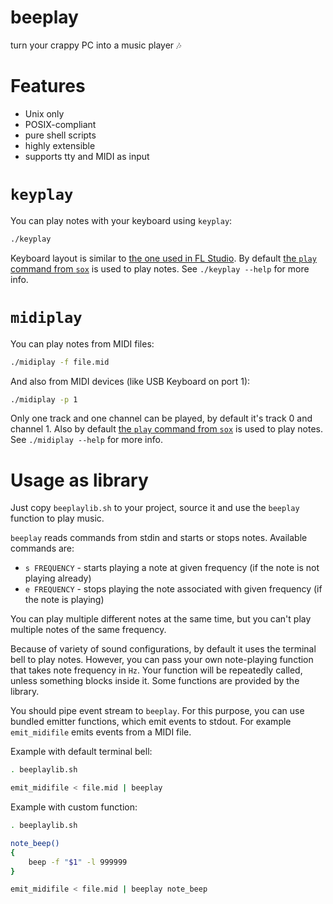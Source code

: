 # beeplay

turn your crappy PC into a music player 🎶

# Features

- Unix only
- POSIX-compliant
- pure shell scripts
- highly extensible
- supports tty and MIDI as input

# `keyplay`

You can play notes with your keyboard using `keyplay`:

```sh
./keyplay
```

Keyboard layout is similar to [the one used in FL Studio](https://www.image-line.com/fl-studio-learning/fl-studio-online-manual/html/img_glob/qwerty_keyboard.png).
By default [the `play` command from `sox`](http://sox.sourceforge.net/) is used to play notes.
See `./keyplay --help` for more info.

# `midiplay`

You can play notes from MIDI files:

```sh
./midiplay -f file.mid
```

And also from MIDI devices (like USB Keyboard on port 1):

```sh
./midiplay -p 1
```

Only one track and one channel can be played, by default it's track 0 and channel 1.
Also by default [the `play` command from `sox`](http://sox.sourceforge.net/) is used to play notes.
See `./midiplay --help` for more info.

# Usage as library

Just copy `beeplaylib.sh` to your project, source it and use the `beeplay` function to play music.

`beeplay` reads commands from stdin and starts or stops notes. Available commands are:

- `s FREQUENCY` - starts playing a note at given frequency (if the note is not playing already)
- `e FREQUENCY` - stops playing the note associated with given frequency (if the note is playing)

You can play multiple different notes at the same time, but you can't play multiple notes of the same frequency.

Because of variety of sound configurations, by default it uses the terminal bell to play notes.
However, you can pass your own note-playing function that takes note frequency in `Hz`.
Your function will be repeatedly called, unless something blocks inside it.
Some functions are provided by the library.

You should pipe event stream to `beeplay`.
For this purpose, you can use bundled emitter functions, which emit events to stdout.
For example `emit_midifile` emits events from a MIDI file.

Example with default terminal bell:

```sh
. beeplaylib.sh

emit_midifile < file.mid | beeplay
```

Example with custom function:

```sh
. beeplaylib.sh

note_beep()
{
    beep -f "$1" -l 999999
}

emit_midifile < file.mid | beeplay note_beep
```
